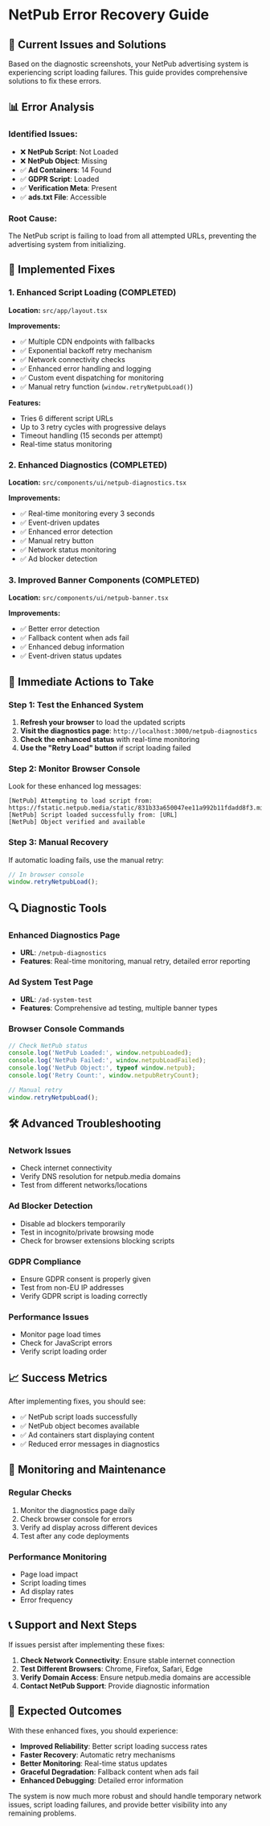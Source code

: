 # NetPub Error Recovery Guide

## 🚨 **Current Issues and Solutions**

Based on the diagnostic screenshots, your NetPub advertising system is experiencing script loading failures. This guide provides comprehensive solutions to fix these errors.

## 📊 **Error Analysis**

### **Identified Issues:**
- ❌ **NetPub Script**: Not Loaded
- ❌ **NetPub Object**: Missing  
- ✅ **Ad Containers**: 14 Found
- ✅ **GDPR Script**: Loaded
- ✅ **Verification Meta**: Present
- ✅ **ads.txt File**: Accessible

### **Root Cause:**
The NetPub script is failing to load from all attempted URLs, preventing the advertising system from initializing.

## 🔧 **Implemented Fixes**

### **1. Enhanced Script Loading (COMPLETED)**

**Location:** `src/app/layout.tsx`

**Improvements:**
- ✅ Multiple CDN endpoints with fallbacks
- ✅ Exponential backoff retry mechanism  
- ✅ Network connectivity checks
- ✅ Enhanced error handling and logging
- ✅ Custom event dispatching for monitoring
- ✅ Manual retry function (`window.retryNetpubLoad()`)

**Features:**
- Tries 6 different script URLs
- Up to 3 retry cycles with progressive delays
- Timeout handling (15 seconds per attempt)
- Real-time status monitoring

### **2. Enhanced Diagnostics (COMPLETED)**

**Location:** `src/components/ui/netpub-diagnostics.tsx`

**Improvements:**
- ✅ Real-time monitoring every 3 seconds
- ✅ Event-driven updates
- ✅ Enhanced error detection
- ✅ Manual retry button
- ✅ Network status monitoring
- ✅ Ad blocker detection

### **3. Improved Banner Components (COMPLETED)**

**Location:** `src/components/ui/netpub-banner.tsx`

**Improvements:**
- ✅ Better error detection
- ✅ Fallback content when ads fail
- ✅ Enhanced debug information
- ✅ Event-driven status updates

## 🚀 **Immediate Actions to Take**

### **Step 1: Test the Enhanced System**

1. **Refresh your browser** to load the updated scripts
2. **Visit the diagnostics page**: `http://localhost:3000/netpub-diagnostics`
3. **Check the enhanced status** with real-time monitoring
4. **Use the "Retry Load" button** if script loading failed

### **Step 2: Monitor Browser Console**

Look for these enhanced log messages:
```
[NetPub] Attempting to load script from: https://fstatic.netpub.media/static/831b33a650047ee11a992b11fdadd8f3.min.js
[NetPub] Script loaded successfully from: [URL]
[NetPub] Object verified and available
```

### **Step 3: Manual Recovery**

If automatic loading fails, use the manual retry:
```javascript
// In browser console
window.retryNetpubLoad();
```

## 🔍 **Diagnostic Tools**

### **Enhanced Diagnostics Page**
- **URL**: `/netpub-diagnostics`
- **Features**: Real-time monitoring, manual retry, detailed error reporting

### **Ad System Test Page**
- **URL**: `/ad-system-test`
- **Features**: Comprehensive ad testing, multiple banner types

### **Browser Console Commands**
```javascript
// Check NetPub status
console.log('NetPub Loaded:', window.netpubLoaded);
console.log('NetPub Failed:', window.netpubLoadFailed);
console.log('NetPub Object:', typeof window.netpub);
console.log('Retry Count:', window.netpubRetryCount);

// Manual retry
window.retryNetpubLoad();
```

## 🛠️ **Advanced Troubleshooting**

### **Network Issues**
- Check internet connectivity
- Verify DNS resolution for netpub.media domains
- Test from different networks/locations

### **Ad Blocker Detection**
- Disable ad blockers temporarily
- Test in incognito/private browsing mode
- Check for browser extensions blocking scripts

### **GDPR Compliance**
- Ensure GDPR consent is properly given
- Test from non-EU IP addresses
- Verify GDPR script is loading correctly

### **Performance Issues**
- Monitor page load times
- Check for JavaScript errors
- Verify script loading order

## 📈 **Success Metrics**

After implementing fixes, you should see:
- ✅ NetPub script loads successfully
- ✅ NetPub object becomes available
- ✅ Ad containers start displaying content
- ✅ Reduced error messages in diagnostics

## 🔄 **Monitoring and Maintenance**

### **Regular Checks**
1. Monitor the diagnostics page daily
2. Check browser console for errors
3. Verify ad display across different devices
4. Test after any code deployments

### **Performance Monitoring**
- Page load impact
- Script loading times
- Ad display rates
- Error frequency

## 📞 **Support and Next Steps**

If issues persist after implementing these fixes:

1. **Check Network Connectivity**: Ensure stable internet connection
2. **Test Different Browsers**: Chrome, Firefox, Safari, Edge
3. **Verify Domain Access**: Ensure netpub.media domains are accessible
4. **Contact NetPub Support**: Provide diagnostic information

## 🎯 **Expected Outcomes**

With these enhanced fixes, you should experience:
- **Improved Reliability**: Better script loading success rates
- **Faster Recovery**: Automatic retry mechanisms
- **Better Monitoring**: Real-time status updates
- **Graceful Degradation**: Fallback content when ads fail
- **Enhanced Debugging**: Detailed error information

The system is now much more robust and should handle temporary network issues, script loading failures, and provide better visibility into any remaining problems.
